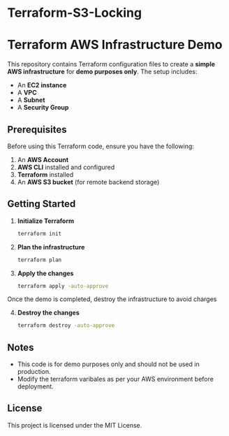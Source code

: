 # Terraform-S3-Locking

# Terraform AWS Infrastructure Demo  

This repository contains Terraform configuration files to create a **simple AWS infrastructure** for **demo purposes only**. The setup includes:  
- An **EC2 instance**  
- A **VPC**  
- A **Subnet**  
- A **Security Group**  

## Prerequisites  

Before using this Terraform code, ensure you have the following:  

1. An **AWS Account**  
2. **AWS CLI** installed and configured  
3. **Terraform** installed  
4. An **AWS S3 bucket** (for remote backend storage)  

## Getting Started  

1. **Initialize Terraform**  
   ```sh
   terraform init
2. **Plan the infrastructure**
   ```sh
   terraform plan
3. **Apply the changes**
   ```sh
   terraform apply -auto-approve

Once the demo is completed, destroy the infrastructure to avoid charges

4. **Destroy the changes**
   ```sh
   terraform destroy -auto-approve

## Notes

- This code is for demo purposes only and should not be used in production.
- Modify the terraform varibales as per your AWS environment before deployment.

## License

This project is licensed under the MIT License.

